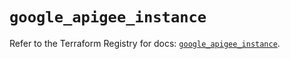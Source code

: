 # `google_apigee_instance`

Refer to the Terraform Registry for docs: [`google_apigee_instance`](https://registry.terraform.io/providers/hashicorp/google/5.25.0/docs/resources/apigee_instance).

